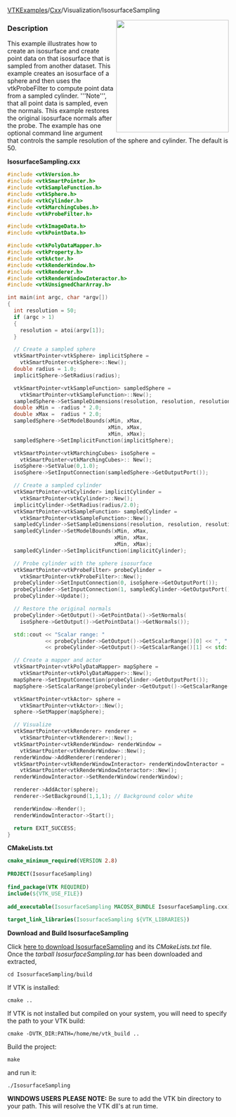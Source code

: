 [VTKExamples](/index/)/[Cxx](/Cxx)/Visualization/IsosurfaceSampling

<img align="right" src="https://github.com/lorensen/VTKExamples/blob/gh-pages/Testing/Baseline/Visualization/TestIsosurfaceSampling.png?raw=true" width="256" />

### Description
This example illustrates how to create an isosurface and create point data on that isosurface that is sampled from another dataset. This example creates an isosurface of a sphere and then uses the vtkProbeFilter to compute point data from a sampled cylinder. '''Note''', that all point data is sampled, even the normals. This example restores the original isosurface normals after the probe. The example has one optional command line argument that controls the sample resolution of the sphere and cylinder. The default is 50.

**IsosurfaceSampling.cxx**
```c++
#include <vtkVersion.h>
#include <vtkSmartPointer.h>
#include <vtkSampleFunction.h>
#include <vtkSphere.h>
#include <vtkCylinder.h>
#include <vtkMarchingCubes.h>
#include <vtkProbeFilter.h>

#include <vtkImageData.h>
#include <vtkPointData.h>

#include <vtkPolyDataMapper.h>
#include <vtkProperty.h>
#include <vtkActor.h>
#include <vtkRenderWindow.h>
#include <vtkRenderer.h>
#include <vtkRenderWindowInteractor.h>
#include <vtkUnsignedCharArray.h>

int main(int argc, char *argv[])
{
  int resolution = 50;
  if (argc > 1)
  {
    resolution = atoi(argv[1]);
  }

  // Create a sampled sphere
  vtkSmartPointer<vtkSphere> implicitSphere =
    vtkSmartPointer<vtkSphere>::New();
  double radius = 1.0;
  implicitSphere->SetRadius(radius);

  vtkSmartPointer<vtkSampleFunction> sampledSphere =
    vtkSmartPointer<vtkSampleFunction>::New();
  sampledSphere->SetSampleDimensions(resolution, resolution, resolution);
  double xMin = -radius * 2.0;
  double xMax =  radius * 2.0;
  sampledSphere->SetModelBounds(xMin, xMax,
                                xMin, xMax,
                                xMin, xMax);
  sampledSphere->SetImplicitFunction(implicitSphere);

  vtkSmartPointer<vtkMarchingCubes> isoSphere =
    vtkSmartPointer<vtkMarchingCubes>:: New();
  isoSphere->SetValue(0,1.0);
  isoSphere->SetInputConnection(sampledSphere->GetOutputPort());

  // Create a sampled cylinder
  vtkSmartPointer<vtkCylinder> implicitCylinder =
    vtkSmartPointer<vtkCylinder>::New();
  implicitCylinder->SetRadius(radius/2.0);
  vtkSmartPointer<vtkSampleFunction> sampledCylinder =
    vtkSmartPointer<vtkSampleFunction>::New();
  sampledCylinder->SetSampleDimensions(resolution, resolution, resolution);
  sampledCylinder->SetModelBounds(xMin, xMax,
                                  xMin, xMax,
                                  xMin, xMax);
  sampledCylinder->SetImplicitFunction(implicitCylinder);

  // Probe cylinder with the sphere isosurface
  vtkSmartPointer<vtkProbeFilter> probeCylinder =
    vtkSmartPointer<vtkProbeFilter>::New();
  probeCylinder->SetInputConnection(0, isoSphere->GetOutputPort());
  probeCylinder->SetInputConnection(1, sampledCylinder->GetOutputPort());
  probeCylinder->Update();

  // Restore the original normals
  probeCylinder->GetOutput()->GetPointData()->SetNormals(
    isoSphere->GetOutput()->GetPointData()->GetNormals());

  std::cout << "Scalar range: "
            << probeCylinder->GetOutput()->GetScalarRange()[0] << ", "
            << probeCylinder->GetOutput()->GetScalarRange()[1] << std::endl;

  // Create a mapper and actor
  vtkSmartPointer<vtkPolyDataMapper> mapSphere =
    vtkSmartPointer<vtkPolyDataMapper>::New();
  mapSphere->SetInputConnection(probeCylinder->GetOutputPort());
  mapSphere->SetScalarRange(probeCylinder->GetOutput()->GetScalarRange());

  vtkSmartPointer<vtkActor> sphere =
    vtkSmartPointer<vtkActor>::New();
  sphere->SetMapper(mapSphere);

  // Visualize
  vtkSmartPointer<vtkRenderer> renderer =
    vtkSmartPointer<vtkRenderer>::New();
  vtkSmartPointer<vtkRenderWindow> renderWindow =
    vtkSmartPointer<vtkRenderWindow>::New();
  renderWindow->AddRenderer(renderer);
  vtkSmartPointer<vtkRenderWindowInteractor> renderWindowInteractor =
    vtkSmartPointer<vtkRenderWindowInteractor>::New();
  renderWindowInteractor->SetRenderWindow(renderWindow);

  renderer->AddActor(sphere);
  renderer->SetBackground(1,1,1); // Background color white

  renderWindow->Render();
  renderWindowInteractor->Start();

  return EXIT_SUCCESS;
}
```
**CMakeLists.txt**
```cmake
cmake_minimum_required(VERSION 2.8)
 
PROJECT(IsosurfaceSampling)
 
find_package(VTK REQUIRED)
include(${VTK_USE_FILE})
 
add_executable(IsosurfaceSampling MACOSX_BUNDLE IsosurfaceSampling.cxx)
 
target_link_libraries(IsosurfaceSampling ${VTK_LIBRARIES})
```

**Download and Build IsosurfaceSampling**

Click [here to download IsosurfaceSampling](https://github.com/lorensen/VTKWikiExamplesTarballs/raw/master/IsosurfaceSampling.tar) and its *CMakeLists.txt* file.
Once the *tarball IsosurfaceSampling.tar* has been downloaded and extracted,
```
cd IsosurfaceSampling/build 
```
If VTK is installed:
```
cmake ..
```
If VTK is not installed but compiled on your system, you will need to specify the path to your VTK build:
```
cmake -DVTK_DIR:PATH=/home/me/vtk_build ..
```
Build the project:
```
make
```
and run it:
```
./IsosurfaceSampling
```
**WINDOWS USERS PLEASE NOTE:** Be sure to add the VTK bin directory to your path. This will resolve the VTK dll's at run time.

